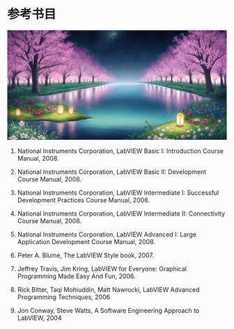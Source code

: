 # 参考书目

![](cover/reference.png)

1.  National Instruments Corporation,
    LabVIEW Basic I: Introduction Course Manual, 2008.

2.  National Instruments Corporation, LabVIEW Basic II: Development
    Course Manual, 2008.

3.  National Instruments Corporation, LabVIEW Intermediate I: Successful
    Development Practices Course Manual, 2008.

4.  National Instruments Corporation, LabVIEW Intermediate II:
    Connectivity Course Manual, 2008.

5.  National Instruments Corporation, LabVIEW Advanced I: Large
    Application Development Course Manual, 2008.

6.  Peter A. Blume, The LabVIEW Style book, 2007.

7.  Jeffrey Travis, Jim Kring, LabVIEW for Everyone: Graphical
    Programming Made Easy And Fun, 2006.

8.  Rick Bitter, Taqi Mohiuddin, Matt Nawrocki, LabVIEW Advanced
    Programming Techniques, 2006

9.  Jon Conway, Steve Watts, A Software Engineering Approach to LabVIEW,
    2004

